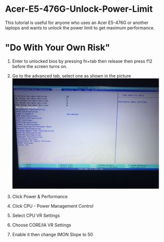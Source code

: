 # Acer-E5-476G-Unlock-Power-Limit
This tutorial is useful for anyone who uses an Acer E5-476G or another laptops and wants to unlock the power limit to get maximum performance.

# "Do With Your Own Risk"

1. Enter to unlocked bios by pressing fn+tab then release then press f12 before the screen turns on.
2. Go to the advanced tab, select one as shown in the picture
   ![text](/screenshoot/1.JPG)

3. Click Power & Performance
4. Click CPU - Power Management Control
5. Select CPU VR Settings
6. Choose CORE/IA VR Settings
7. Enable it then change IMON Slope to 50

